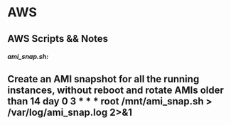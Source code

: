 AWS
===
AWS Scripts && Notes
----------------------

##### ami_snap.sh:

Create an AMI snapshot for all the running instances, without reboot and rotate AMIs older than 14 day
0 3 * * *			root			/mnt/ami_snap.sh > /var/log/ami_snap.log 2>&1
----------------------
